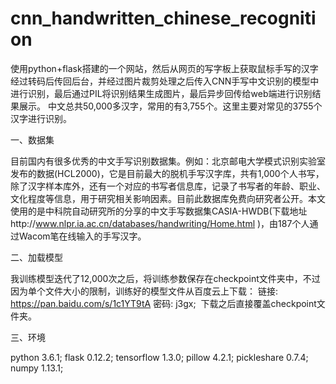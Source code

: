 # cnn_handwritten_chinese_recognition
  使用python+flask搭建的一个网站，然后从网页的写字板上获取鼠标手写的汉字经过转码后传回后台，并经过图片裁剪处理之后传入CNN手写中文识别的模型中进行识别，最后通过PIL将识别结果生成图片，最后异步回传给web端进行识别结果展示。
  中文总共50,000多汉字，常用的有3,755个。这里主要对常见的3755个汉字进行识别。

一、数据集

  目前国内有很多优秀的中文手写识别数据集。例如：北京邮电大学模式识别实验室发布的数据(HCL2000)，它是目前最大的脱机手写汉字库，共有1,000个人书写，除了汉字样本库外，还有一个对应的书写者信息库，记录了书写者的年龄、职业、文化程度等信息，用于研究相关影响因素。目前此数据库免费向研究者公开。本文使用的是中科院自动研究所的分享的中文手写数据集CASIA-HWDB(下载地址http://www.nlpr.ia.ac.cn/databases/handwriting/Home.html )，由187个人通过Wacom笔在线输入的手写汉字。

二、加载模型

  我训练模型迭代了12,000次之后，将训练参数保存在checkpoint文件夹中，不过因为单个文件大小的限制，训练好的模型文件从百度云上下载：
  链接: https://pan.baidu.com/s/1c1YT9tA 密码: j3gx;
  下载之后直接覆盖checkpoint文件夹。

三、环境

  python 3.6.1;
  flask 0.12.2;
  tensorflow 1.3.0;
  pillow 4.2.1;
  pickleshare 0.7.4;
  numpy 1.13.1;
  
  
  

